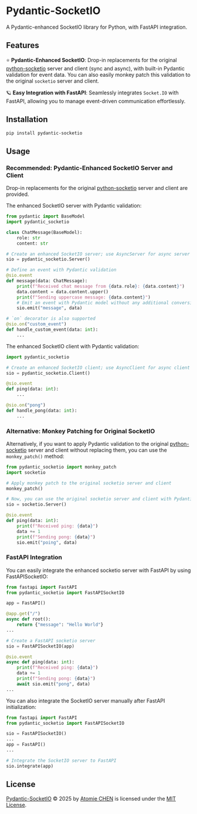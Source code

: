 # Pydantic-SocketIO

A Pydantic-enhanced SocketIO library for Python, with FastAPI integration.


## Features

⭐️ **Pydantic-Enhanced SocketIO**: Drop-in replacements for the original [python-socketio](https://github.com/miguelgrinberg/python-socketio) server and client (sync and async), with built-in Pydantic validation for event data. You can also easily monkey patch this validation to the original `socketio` server and client.

🪐 **Easy Integration with FastAPI**: Seamlessly integrates `Socket.IO` with FastAPI, allowing you to manage event-driven communication effortlessly.


## Installation

```sh
pip install pydantic-socketio
```


## Usage

### Recommended: Pydantic-Enhanced SocketIO Server and Client

Drop-in replacements for the original [python-socketio](https://github.com/miguelgrinberg/python-socketio) server and client are provided. 

The enhanced SocketIO server with Pydantic validation:

```python
from pydantic import BaseModel
import pydantic_socketio

class ChatMessage(BaseModel):
    role: str
    content: str

# Create an enhanced SocketIO server; use AsyncServer for async server
sio = pydantic_socketio.Server()

# Define an event with Pydantic validation
@sio.event
def message(data: ChatMessage):
    print(f"Received chat message from {data.role}: {data.content}")
    data.content = data.content.upper()
    print(f"Sending uppercase message: {data.content}")
    # Emit an event with Pydantic model without any additional conversion
    sio.emit("message", data)

# `on` decorator is also supported
@sio.on("custom_event")
def handle_custom_event(data: int):
    ...
```

The enhanced SocketIO client with Pydantic validation:

```python
import pydantic_socketio

# Create an enhanced SocketIO client; use AsyncClient for async client
sio = pydantic_socketio.Client()

@sio.event
def ping(data: int):
    ...

@sio.on("pong")
def handle_pong(data: int):
    ...
```


### Alternative: Monkey Patching for Original SocketIO

Alternatively, if you want to apply Pydantic validation to the original [python-socketio](https://github.com/miguelgrinberg/python-socketio) server and client without replacing them, you can use the `monkey_patch()` method:

```python
from pydantic_socketio import monkey_patch
import socketio

# Apply monkey patch to the original socketio server and client
monkey_patch()

# Now, you can use the original socketio server and client with Pydantic validation
sio = socketio.Server()

@sio.event
def ping(data: int):
    print(f"Received ping: {data}")
    data += 1
    print(f"Sending pong: {data}")
    sio.emit("poing", data)
```


### FastAPI Integration

You can easily integrate the enhanced socketio server with FastAPI by using FastAPISocketIO:

```python
from fastapi import FastAPI
from pydantic_socketio import FastAPISocketIO

app = FastAPI()

@app.get("/")
async def root():
    return {"message": "Hello World"}
...

# Create a FastAPI socketio server
sio = FastAPISocketIO(app)

@sio.event
async def ping(data: int):
    print(f"Received ping: {data}")
    data += 1
    print(f"Sending pong: {data}")
    await sio.emit("pong", data)
...
```

You can also integrate the SocketIO server manually after FastAPI initialization:

```python
from fastapi import FastAPI
from pydantic_socketio import FastAPISocketIO

sio = FastAPISocketIO()
...
app = FastAPI()
...

# Integrate the SocketIO server to FastAPI
sio.integrate(app)
```

## License

[Pydantic-SocketIO](https://github.com/atomiechen/Pydantic-SocketIO) © 2025 by [Atomie CHEN](https://github.com/atomiechen) is licensed under the [MIT License](https://github.com/atomiechen/Pydantic-SocketIO/blob/main/LICENSE).
